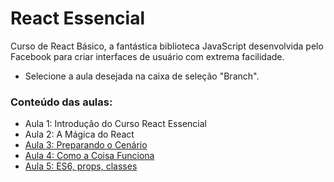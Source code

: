 # React Essencial

Curso de React Básico, a fantástica biblioteca JavaScript desenvolvida pelo Facebook para criar interfaces de usuário com extrema facilidade.

- Selecione a aula desejada na caixa de seleção "Branch".

### Conteúdo das aulas:

- Aula 1: Introdução do Curso React Essencial
- Aula 2: A Mágica do React
- [Aula 3: Preparando o Cenário](https://github.com/ja-gaeta/react_essencial/tree/aula-03)
- [Aula 4: Como a Coisa Funciona](https://github.com/ja-gaeta/react_essencial/tree/aula-04)
- [Aula 5: ES6, props, classes](https://github.com/ja-gaeta/react_essencial/tree/aula-05)